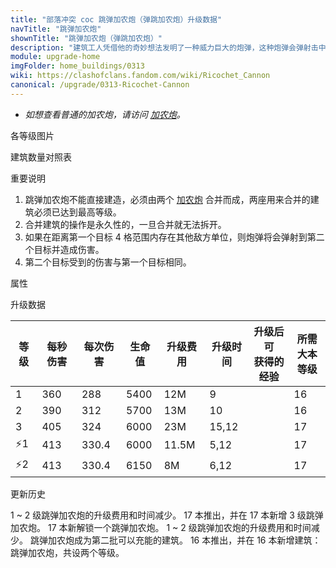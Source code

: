 ```yaml
---
title: "部落冲突 coc 跳弹加农炮（弹跳加农炮）升级数据"
navTitle: "跳弹加农炮"
shownTitle: "跳弹加农炮（弹跳加农炮）"
description: "建筑工人凭借他的奇妙想法发明了一种威力巨大的炮弹，这种炮弹会弹射击中第二个目标。"
module: upgrade-home
imgFolder: home_buildings/0313
wiki: https://clashofclans.fandom.com/wiki/Ricochet_Cannon
canonical: /upgrade/0313-Ricochet-Cannon
---
```


- *如想查看普通的加农炮，请访问 [加农炮](/upgrade/0301-Cannon)。*

<UnitInfo :folder="$frontmatter.imgFolder" imgSrc="Ricochet_Cannon3.png" :imgAlt="$frontmatter.navTitle" :description="$frontmatter.description" :isSmallImg="true" />

<SmallTitle>各等级图片</SmallTitle>

<Panel>
    <UnitImgGroup :folder="$frontmatter.imgFolder">
        <UnitImg imgTitle="建造中" imgSrc="Ricochet_Cannon_Ruin.png" />
        <UnitImg imgTitle="1 级" imgSrc="Ricochet_Cannon1.png" />
        <UnitImg imgTitle="2 级" imgSrc="Ricochet_Cannon2.png" />
        <UnitImg imgTitle="3 级" imgSrc="Ricochet_Cannon3.png" />
    </UnitImgGroup>
</Panel>

<SmallTitle>建筑数量对照表</SmallTitle>

<BuildingNum>
    <BuildingNumRow title="大本等级" num="1 - 15, 16, 17" />
    <BuildingNumRow title="建筑数量" num="     0,  2,  3" />
</BuildingNum>

<SmallTitle>重要说明</SmallTitle>

1. 跳弹加农炮不能直接建造，必须由两个 [加农炮](/upgrade/0301-Cannon) 合并而成，两座用来合并的建筑必须已达到最高等级。
2. 合并建筑的操作是永久性的，一旦合并就无法拆开。
3. 如果在距离第一个目标 4 格范围内存在其他敌方单位，则炮弹将会弹射到第二个目标并造成伤害。
4. 第二个目标受到的伤害与第一个目标相同。

<SmallTitle>属性</SmallTitle>

<UnitProperties>
    <UnitProperty pKey="占地面积" pValue="3×3" />
    <UnitProperty pKey="判定面积" pValue="2×2" :isJudgeSquare="true" />
    <UnitProperty pKey="伤害类型" pValue="单体伤害" />
    <UnitProperty pKey="攻击的目标" pValue="仅地面目标" />
    <UnitProperty pKey="射程" pValue="9 格" />
    <UnitProperty pKey="攻速" pValue="0.8 秒/次" />
    <UnitProperty pKey="最远弹射距离" pValue="4 格" />
</UnitProperties>

<SmallTitle>升级数据</SmallTitle>

<script setup>
const tableExtraInfo = [
    {
        "column": 4,
        "type": "cost",
        "gpClass": "building",
        "icon": "Gold"
    },
    {
        "column": 5,
        "type": "time",
        "gpClass": "building"
    },
    {
        "column": 6,
        "type": "exp",
        "icon": "Exp"
    }
];
</script>

<UnitTable :tableExtraInfo="tableExtraInfo">

| 等级 | 每秒伤害 | 每次伤害 | 生命值 | 升级费用 | 升级时间 |升级后可<br>获得的经验| 所需<br>大本等级 |
| ---- |   ---   |   ---   |   ---  |   ---   |   ----  |        ---          |      ----      |
|   1  |   360   |  288    |  5400  |    12M  |   9     |                     |       16       |
|   2  |   390   |  312    |  5700  |    13M  |  10     |                     |       16       |
|   3  |   405   |  324    |  6000  |    23M  |  15,12  |                     |       17       |
| ⚡1  |   413   |  330.4  |  6000  |  11.5M  |   5,12  |                     |       17       |
| ⚡2  |   413   |  330.4  |  6150  |     8M  |   6,12  |                     |       17       |
</UnitTable>

<SmallTitle>更新历史</SmallTitle>

<Timeline>
    <TimelineItem date="2025/03/24">
        <TimelineRow>1 ~ 2 级跳弹加农炮的升级费用和时间减少。</TimelineRow>
    </TimelineItem>
    <TimelineItem date="2024/11/25">
        <TimelineRow>17 本推出，并在 17 本新增 3 级跳弹加农炮。</TimelineRow>
        <TimelineRow>17 本新解锁一个跳弹加农炮。</TimelineRow>
        <TimelineRow>1 ~ 2 级跳弹加农炮的升级费用和时间减少。</TimelineRow>
        <TimelineRow>跳弹加农炮成为第二批可以充能的建筑。</TimelineRow>
    </TimelineItem>
    <TimelineItem date="2023/12/12">
        <TimelineRow>16 本推出，并在 16 本新增建筑：跳弹加农炮，共设两个等级。</TimelineRow>
    </TimelineItem>
    <TimelineItem :historyBottom="true" />
</Timeline>